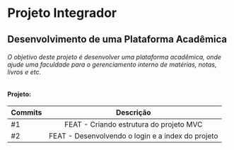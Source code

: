 # Projeto Integrador
## Desenvolvimento de uma Plataforma Acadêmica
###### O objetivo deste projeto é desenvolver uma plataforma acadêmica, onde ajude uma faculdade para o gerenciamento interno de matérias, notas, livros e etc. 

#### Projeto:
|    Commits    |   Descrição   |
| ------------- |:-------------:|
| #1            | FEAT - Criando estrutura do projeto MVC   |
| #2            | FEAT - Desenvolvendo o login e a index do projeto   |